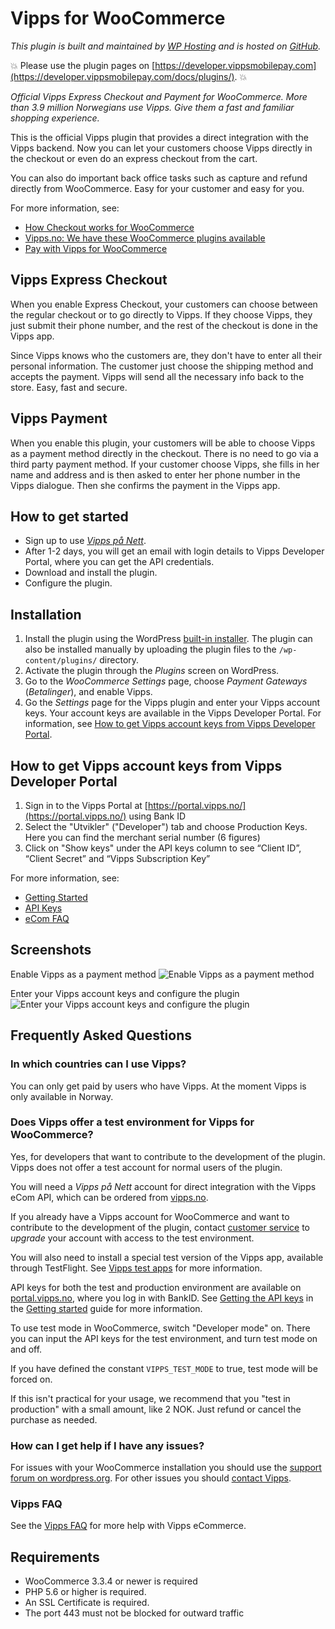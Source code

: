 <!-- START_METADATA
---
title: Vipps for WooCommerce plugin
sidebar_position: 1
pagination_next: null
pagination_prev: null
---
END_METADATA -->

# Vipps for WooCommerce

*This plugin is built and maintained by [WP Hosting](https://www.wp-hosting.no/) and is hosted on [GitHub](https://github.com/vippsas/vipps-woocommerce).*

<!-- START_COMMENT -->
💥 Please use the plugin pages on [https://developer.vippsmobilepay.com](https://developer.vippsmobilepay.com/docs/plugins/). 💥
<!-- END_COMMENT -->

*Official Vipps Express Checkout and Payment for WooCommerce. More than 3.9 million Norwegians use Vipps. Give them a fast and familiar shopping experience.*

This is the official Vipps plugin that provides a direct integration with the Vipps backend. Now you can let your customers choose Vipps directly in the checkout or even do an express checkout from the cart.

You can also do important back office tasks such as capture and refund directly from WooCommerce. Easy for your customer and easy for you.

For more information, see:

* [How Checkout works for WooCommerce](https://developer.vippsmobilepay.com/docs/APIs/checkout-api/vipps-checkout-how-it-works-woocommerce/)
* [Vipps.no: We have these WooCommerce plugins available](https://www.vipps.no/produkter-og-tjenester/bedrift/ta-betalt-paa-nett/ta-betalt-paa-nett/woocommerce/)
* [Pay with Vipps for WooCommerce](https://wordpress.org/plugins/woo-vipps/)

## Vipps Express Checkout

When you enable Express Checkout, your customers can choose between the regular checkout or to go directly to Vipps. If they choose Vipps, they just submit their phone number, and the rest of the checkout is done in the Vipps app.

Since Vipps knows who the customers are, they don't have to enter all their personal information. The customer just choose the shipping method and accepts the payment. Vipps will send all the necessary info back to the store. Easy, fast and secure.

## Vipps Payment

When you enable this plugin, your customers will be able to choose Vipps as a payment method directly in the checkout. There is no need to go via a third party payment method. If your customer choose Vipps, she fills in her name and address and is then asked to enter her phone number in the Vipps dialogue. Then she confirms the payment in the Vipps app.

## How to get started

* Sign up to use [*Vipps på Nett*](https://www.vipps.no/produkter-og-tjenester/bedrift/ta-betalt-paa-nett/ta-betalt-paa-nett/woocommerce/).
* After 1-2 days, you will get an email with login details to Vipps Developer Portal, where you can get the API credentials.
* Download and install the plugin.
* Configure the plugin.

## Installation

1. Install the plugin using the WordPress [built-in installer](https://codex.wordpress.org/Managing_Plugins#Installing_Plugins).
   The plugin can also be installed manually by uploading the plugin files to the `/wp-content/plugins/` directory.
2. Activate the plugin through the *Plugins* screen on WordPress.
3. Go to the *WooCommerce Settings* page, choose *Payment Gateways* (*Betalinger*), and enable Vipps.
4. Go the *Settings* page for the Vipps plugin and enter your Vipps account keys. Your account keys are available in the Vipps Developer Portal. For information, see [How to get Vipps account keys from Vipps Developer Portal](#how-to-get-vipps-account-keys-from-vipps-developer-portal).

## How to get Vipps account keys from Vipps Developer Portal

1. Sign in to the Vipps Portal at [https://portal.vipps.no/](https://portal.vipps.no/) using Bank ID
2. Select the "Utvikler" ("Developer") tab and choose Production Keys. Here you can find the merchant serial number (6 figures)
3. Click on "Show keys" under the API keys column to see “Client ID”, “Client Secret” and “Vipps Subscription Key”

For more information, see:

* [Getting Started](https://developer.vippsmobilepay.com/docs/getting-started)
* [API Keys](https://developer.vippsmobilepay.com/docs/common-topics/api-keys)
* [eCom FAQ](https://developer.vippsmobilepay.com/docs/APIs/ecom-api/vipps-ecom-api-faq)

## Screenshots

Enable Vipps as a payment method
![Enable Vipps as a payment method](https://raw.github.com/vippsas/vipps-woocommerce/master/wp-org-assets/screenshot-1.png?raw=true "Enable Vipps as a payment method.")

Enter your Vipps account keys and configure the plugin
![Enter your Vipps account keys and configure the plugin](https://raw.github.com/vippsas/vipps-woocommerce/master/wp-org-assets/screenshot-2.png?raw=true "Enter your Vipps account keys and configure the plugin")

## Frequently Asked Questions

### In which countries can I use Vipps?

You can only get paid by users who have Vipps. At the moment Vipps is only available in Norway.

### Does Vipps offer a test environment for Vipps for WooCommerce?

Yes, for developers that want to contribute to the development of the plugin.
Vipps does not offer a test account for normal users of the plugin.

You will need a *Vipps på Nett* account for direct integration with the Vipps eCom API, which can be ordered from
[vipps.no](https://vipps.no/produkter-og-tjenester/bedrift/ta-betalt-paa-nett/ta-betalt-paa-nett/).

If you already have a Vipps account for WooCommerce and want to contribute to
the development of the plugin, contact
[customer service](https://www.vipps.no/kontakt-oss/)
to *upgrade* your account with access to the test environment.

You will also need to install a special test version of the Vipps app, available
through TestFlight. See
[Vipps test apps](https://developer.vippsmobilepay.com/docs/test-environment/#vipps-test-apps)
for more information.

API keys for both the test and production environment are available on
[portal.vipps.no](https://portal.vipps.no), where you log in with BankID.
See [Getting the API keys](https://developer.vippsmobilepay.com/docs/getting-started#getting-the-api-keys)
in the
[Getting started](https://developer.vippsmobilepay.com/docs/getting-started)
guide for more information.

To use test mode in WooCommerce, switch "Developer mode" on. There you can input
the API keys for the test environment, and turn test mode on and off.

If you have defined the constant `VIPPS_TEST_MODE` to true, test mode will be forced on.

If this isn't practical for your usage, we recommend that you "test in production"
with a small amount, like 2 NOK. Just refund or cancel the purchase as needed.

### How can I get help if I have any issues?

For issues with your WooCommerce installation you should use the [support forum on wordpress.org](https://wordpress.org/support/plugin/woo-vipps). For other issues you should [contact Vipps](https://developer.vippsmobilepay.com/docs/contact).

### Vipps FAQ

See the
[Vipps FAQ](https://developer.vippsmobilepay.com/docs/faqs/)
for more help with Vipps eCommerce.

## Requirements

* WooCommerce 3.3.4 or newer is required
* PHP 5.6 or higher is required.
* An SSL Certificate is required.
* The port 443 must not be blocked for outward traffic
